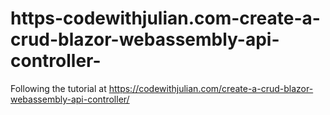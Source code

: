# https-codewithjulian.com-create-a-crud-blazor-webassembly-api-controller-
Following the tutorial at https://codewithjulian.com/create-a-crud-blazor-webassembly-api-controller/
